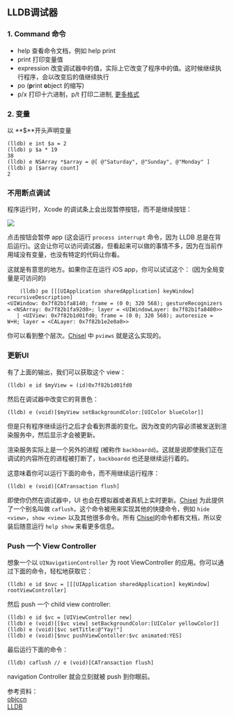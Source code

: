 ## LLDB调试器

### 1. Command 命令
  - help 查看命令文档，例如 help print
  - print 打印变量值
  - expression 改变调试器中的值，实际上它改变了程序中的值。这时候继续执行程序，会以改变后的值继续执行
  - po  (**p**rint **o**bject 的缩写)
  - p/x 打印十六进制，p/t 打印二进制, [更多格式](https://sourceware.org/gdb/onlinedocs/gdb/Output-Formats.html)  
  
### 2. 变量
  
  以 **$**开头声明变量
```language
(lldb) e int $a = 2
(lldb) p $a * 19
38
(lldb) e NSArray *$array = @[ @"Saturday", @"Sunday", @"Monday" ]
(lldb) p [$array count]
2
```
### 不用断点调试

程序运行时，Xcode 的调试条上会出现暂停按钮，而不是继续按钮：

![](https://objccn.io/images/issues/issue-19/Screen_Shot_2014_11_22_at_1_50_56_PM.png)

点击按钮会暂停 app (这会运行 `process interrupt` 命令，因为 LLDB 总是在背后运行)。这会让你可以访问调试器，但看起来可以做的事情不多，因为在当前作用域没有变量，也没有特定的代码让你看。

这就是有意思的地方。如果你正在运行 iOS app，你可以试试这个： (因为全局变量是可访问的)

```
    (lldb) po [[[UIApplication sharedApplication] keyWindow] recursiveDescription]
<UIWindow: 0x7f82b1fa8140; frame = (0 0; 320 568); gestureRecognizers = <NSArray: 0x7f82b1fa92d0>; layer = <UIWindowLayer: 0x7f82b1fa8400>>
   | <UIView: 0x7f82b1d01fd0; frame = (0 0; 320 568); autoresize = W+H; layer = <CALayer: 0x7f82b1e2e0a0>>

```

你可以看到整个层次。[Chisel](https://github.com/facebook/chisel) 中 `pviews` 就是这么实现的。

### 更新UI

有了上面的输出，我们可以获取这个 view：

```
(lldb) e id $myView = (id)0x7f82b1d01fd0
```
然后在调试器中改变它的背景色：
```
(lldb) e (void)[$myView setBackgroundColor:[UIColor blueColor]]
```

但是只有程序继续运行之后才会看到界面的变化。因为改变的内容必须被发送到渲染服务中，然后显示才会被更新。

渲染服务实际上是一个另外的进程 (被称作 `backboardd`)。这就是说即使我们正在调试的内容所在的进程被打断了，`backboardd` 也还是继续运行着的。

这意味着你可以运行下面的命令，而不用继续运行程序：
```
(lldb) e (void)[CATransaction flush]
```
即使你仍然在调试器中，UI 也会在模拟器或者真机上实时更新。[Chisel](https://github.com/facebook/chisel) 为此提供了一个别名叫做 `caflush`，这个命令被用来实现其他的快捷命令，例如 `hide <view>`，`show <view>` 以及其他很多命令。所有 [Chisel](https://github.com/facebook/chisel)的命令都有文档，所以安装后随意运行 `help show` 来看更多信息。

### Push 一个 View Controller

想象一个以 `UINavigationController` 为 root ViewController 的应用。你可以通过下面的命令，轻松地获取它：
```
(lldb) e id $nvc = [[[UIApplication sharedApplication] keyWindow] rootViewController]
```
然后 push 一个 child view controller:

```
(lldb) e id $vc = [UIViewController new]
(lldb) e (void)[[$vc view] setBackgroundColor:[UIColor yellowColor]]
(lldb) e (void)[$vc setTitle:@"Yay!"]
(lldb) e (void)[$nvc pushViewContoller:$vc animated:YES]
```
最后运行下面的命令：
```
(lldb) caflush // e (void)[CATransaction flush]
```
navigation Controller 就会立刻就被 push 到你眼前。

参考资料：  
[objccn](https://objccn.io/issue-19-2/)    
[LLDB](https://lldb.llvm.org/use/map.html)    
[](http://www.arigrant.com/blog/2014/1/19/adventures-in-the-land-of-nsarray)  



